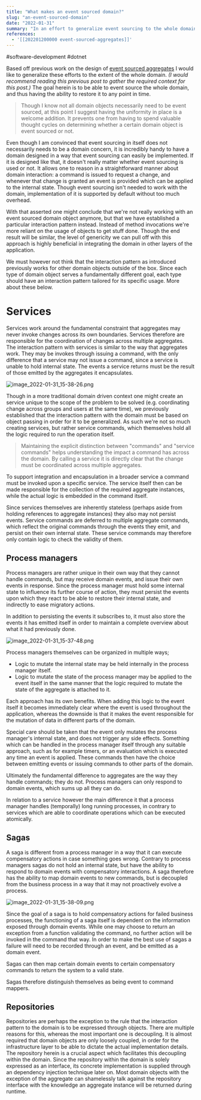 ```yaml
---
title: "What makes an event sourced domain?"
slug: "an-event-sourced-domain"
date: "2022-01-31"
summary: "In an effort to generalize event sourcing to the whole domain I try to adapt concepts previously developed for aggregates to other domain objects such as services, process managers, sagas and repositories."
references: 
  - '[[202201200000 event-sourced-aggregates]]'
---
```


#software-development #dotnet

Based off previous work on the design of [event sourced aggregates](https://www.corstianboerman.com/blog/2022-01-20/event-sourced-aggregates) I would like to generalize these efforts to the extent of the whole domain. *(I would recommend reading this previous post to gather the required context for this post.)* The goal herein is to be able to event source the whole domain, and thus having the ability to restore it to any point in time.

> Though I know not all domain objects necessarily need to be event sourced, at this point I suggest having the uniformity in place is a welcome addition. It prevents one from having to spend valuable thought cycles on determining whether a certain domain object is event sourced or not.

Even though I am convinced that event sourcing in itself does not necessarily needs to be a domain concern, it is incredibly handy to have a domain designed in a way that event sourcing can easily be implemented. If it is designed like that, it doesn't really matter whether event sourcing is used or not. It allows one to reason in a straightforward manner about domain interaction: a command is issued to request a change, and whenever that change is granted an event is provided which can be applied to the internal state. Though event sourcing isn't needed to work with the domain, implementation of it is supported by default without too much overhead.

With that asserted one might conclude that we're not really working with an event sourced domain object anymore, but that we have established a particular interaction pattern instead. Instead of method invocations we're more reliant on the usage of objects to get stuff done. Though the end result will be similar, the level of genericity we can pull off with this approach is highly beneficial in integrating the domain in other layers of the application.

We must however not think that the interaction pattern as introduced previously works for other domain objects outside of the box. Since each type of domain object serves a fundamentally different goal, each type should have an interaction pattern tailored for its specific usage. More about these below.

# Services
Services work around the fundamental constraint that aggregates may never invoke changes across its own boundaries. Services therefore are responsible for the coordination of changes across multiple aggregates. The interaction pattern with services is similar to the way that aggregates work. They may be invokes through issuing a command, with the only difference that a service may not issue a command, since a service is unable to hold internal state. The events a service returns must be the result of those emitted by the aggregates it encapsulates.

![image_2022-01-31_15-38-26.png](/uploads/image_2022_01_31_15_38_26_36daf7ba22.png)

Though in a more traditional domain driven context one might create an service unique to the scope of the problem to be solved (e.g. coordinating change across groups and users at the same time), we previously established that the interaction pattern with the domain must be based on object passing in order for it to be generalized. As such we're not so much creating services, but rather service commands, which themselves hold all the logic required to run the operation itself.

> Maintaining the explicit distinction between "commands" and "service commands" helps understanding the impact a command has across the domain. By calling a service it is directly clear that the change must be coordinated across multiple  aggregates.

To support integration and encapsulation in a broader service a command must be invoked upon a specific service. The service itself then can be made responsible for the collection of the required aggregate instances, while the actual logic is embedded in the command itself.

Since services themselves are inherently stateless (perhaps aside from holding references to aggregate instances) they also may not persist events. Service commands are deferred to multiple aggregate commands, which reflect the original commands through the events they emit, and persist on their own internal state. These service commands may therefore only contain logic to check the validity of them.

## Process managers
Process managers are rather unique in their own way that they cannot handle commands, but may receive domain events, and issue their own events in response. Since the process manager must hold some internal state to influence its further course of action, they must persist the events upon which they react to be able to restore their internal state, and indirectly to ease migratory actions.

In addition to persisting the events it subscribes to, it must also store the events it has emitted itself in order to maintain a complete overview about what it had previously done.

![image_2022-01-31_15-37-48.png](/uploads/image_2022_01_31_15_37_48_cbd07dc567.png)

Process managers themselves can be organized in multiple ways;

- Logic to mutate the internal state may be held internally in the process manager itself.
- Logic to mutate the state of the process manager may be applied to the event itself in the same manner that the logic required to mutate the state of the aggregate is attached to it.

Each approach has its own benefits. When adding this logic to the event itself it becomes immediately clear where the event is used throughout the application, whereas the downside is that it makes the event responsible for the mutation of data in different parts of the domain.

Special care should be taken that the event only mutates the process manager's internal state, and does not trigger any side effects. Something which can be handled in the process manager itself through any suitable approach, such as for example timers, or an evaluation which is executed any time an event is applied. These commands then have the choice between emitting events or issuing commands to other parts of the domain.

Ultimately the fundamental difference to aggregates are the way they handle commands; they do not. Process managers can only respond to domain events, which sums up all they can do.

In relation to a service however the main difference it that a process manager handles (temporally) long running processes, in contrary to services which are able to coordinate operations which can be executed atomically.

## Sagas
A saga is different from a process manager in a way that it can execute compensatory actions in case something goes wrong. Contrary to process managers sagas do not hold an internal state, but have the ability to respond to domain events with compensatory interactions. A saga therefore has the ability to map domain events to new commands, but is decoupled from the business process in a way that it may not proactively evolve a process.

![image_2022-01-31_15-38-09.png](/uploads/image_2022_01_31_15_38_09_66294ada00.png)

Since the goal of a saga is to hold compensatory actions for failed business processes, the functioning of a saga itself is dependent on the information exposed through domain events. While one may choose to return an exception from a function validating the command, no further action will be invoked in the command that way. In order to make the best use of sagas a failure will need to be recorded through an event, and be emitted as a domain event.

Sagas can then map certain domain events to certain compensatory commands to return the system to a valid state.

Sagas therefore distinguish themselves as being event to command mappers.

## Repositories
Repositories are perhaps the exception to the rule that the interaction pattern to the domain is to be expressed through objects. There are multiple reasons for this, whereas the most important one is decoupling. It is almost required that domain objects are only loosely coupled, in order for the infrastructure layer to be able to dictate the actual implementation details. The repository herein is a crucial aspect which facilitates this decoupling within the domain. Since the repository within the domain is solely expressed as an interface, its concrete implementation is supplied through an dependency injection technique later on. Most domain objects with the exception of the aggregate can shamelessly talk against the repository interface with the knowledge an aggregate instance will be returned during runtime.
